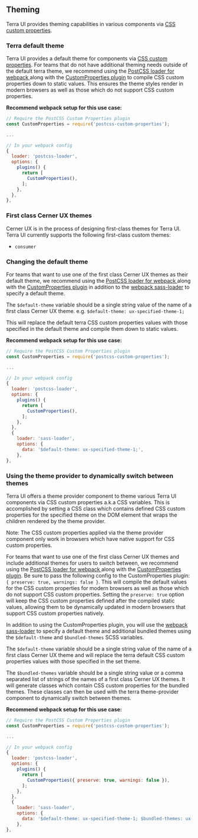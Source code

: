 ## Theming

Terra UI provides theming capabilities in various components via [CSS custom properties](https://developer.mozilla.org/en-US/docs/Web/CSS/--*).

### Terra default theme
Terra UI provides a default theme for components via [CSS custom properties](https://developer.mozilla.org/en-US/docs/Web/CSS/--*).
For teams that do not have additional theming needs outside of the default terra theme, we recommend using the [PostCSS loader for webpack ](https://github.com/postcss/postcss-loader/) along with the [CustomProperties plugin](https://github.com/postcss/postcss-custom-properties) to compile CSS custom properties down to static values. This ensures the theme styles render in modern browsers as well as those which do not support CSS custom properties.


__Recommend webpack setup for this use case:__
```js
// Require the PostCSS Custom Properties plugin
const CustomProperties = require('postcss-custom-properties');

...

// In your webpack config
{
  loader: 'postcss-loader',
  options: {
    plugins() {
      return [
        CustomProperties(),
      ];
    },
  },
},
```

### First class Cerner UX themes
Cerner UX is in the process of designing first-class themes for Terra UI. Terra UI currently supports the following first-class custom themes:
* `consumer`

### Changing the default theme
For teams that want to use one of the first class Cerner UX themes as their default theme, we recommend using the [PostCSS loader for webpack ](https://github.com/postcss/postcss-loader/) along with the [CustomProperties plugin](https://github.com/postcss/postcss-custom-properties) in addition to the [webpack sass-loader](https://github.com/webpack-contrib/sass-loader) to specify a default theme.

The `$default-theme` variable should be a single string value of the name of a first class Cerner UX theme. e.g. `$default-theme: ux-specified-theme-1;`

This will replace the default terra CSS custom properties values with those specified in the default theme and compile them down to static values.

__Recommend webpack setup for this use case:__
```js
// Require the PostCSS Custom Properties plugin
const CustomProperties = require('postcss-custom-properties');

...

// In your webpack config
{
  loader: 'postcss-loader',
  options: {
    plugins() {
      return [
        CustomProperties(),
      ];
    },
  },
  {
    loader: 'sass-loader',
    options: {
      data: '$default-theme: ux-specified-theme-1;',
    },
},
```

### Using the theme provider to dynamically switch between themes
Terra UI offers a theme provider component to theme various Terra UI components via CSS custom properties a.k.a CSS variables. This is accomplished by setting a CSS class which contains defined CSS custom properties for the specified theme on the DOM element that wraps the children rendered by the theme provider.

Note: The CSS custom properties applied via the theme provider component only work in browsers which have native support for CSS custom properties.

For teams that want to use one of the first class Cerner UX themes and include additional themes for users to switch between, we recommend using the [PostCSS loader for webpack ](https://github.com/postcss/postcss-loader/) along with the [CustomProperties plugin](https://github.com/postcss/postcss-custom-properties). Be sure to pass the following config to the CustomProperties plugin: `{ preserve: true, warnings: false }`. This will compile the default values for the CSS custom properties for modern browsers as well as those which do not support CSS custom properties. Setting the `preserve: true` option will keep the CSS custom properties defined after the compiled static values, allowing them to be dynamically updated in modern browsers that support CSS custom properties natively.

In addition to using the CustomProperties plugin, you will use the [webpack sass-loader](https://github.com/webpack-contrib/sass-loader) to specify a default theme and additional bundled themes using the `$default-theme` and `$bundled-themes` SCSS variables.

The `$default-theme` variable should be a single string value of the name of a first class Cerner UX theme and will replace the terra default CSS custom properties values with those specified in the set theme.

The `$bundled-themes` variable should be a single string value or a comma separated list of strings of the names of a first class Cerner UX themes. It will generate classes which contain CSS custom properties for the bundled themes. These classes can then be used with the terra theme-provider component to dynamically switch between themes.


__Recommend webpack setup for this use case:__
```js
// Require the PostCSS Custom Properties plugin
const CustomProperties = require('postcss-custom-properties');

...

// In your webpack config
{
  loader: 'postcss-loader',
  options: {
    plugins() {
      return [
        CustomProperties({ preserve: true, warnings: false }),
      ];
    },
  },
  {
    loader: 'sass-loader',
    options: {
      data: '$default-theme: ux-specified-theme-1; $bundled-themes: ux-specified-theme-2, ux-specified-theme-3',
    },
},
```
